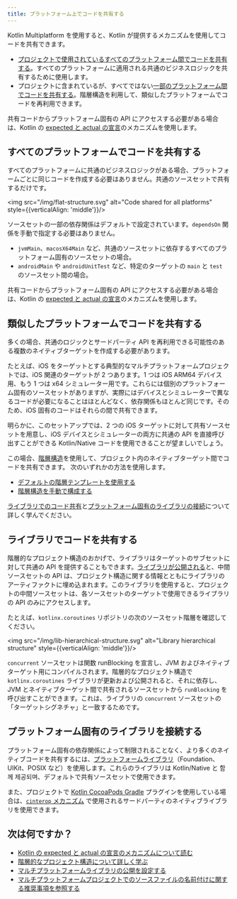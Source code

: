 ```yaml
---
title: プラットフォーム上でコードを共有する
---
```

Kotlin Multiplatform を使用すると、Kotlin が提供するメカニズムを使用してコードを共有できます。
 
* [プロジェクトで使用されているすべてのプラットフォーム間でコードを共有する](#share-code-on-all-platforms)。すべてのプラットフォームに適用される共通のビジネスロジックを共有するために使用します。
* プロジェクトに含まれているが、すべてではない[一部のプラットフォーム間でコードを共有する](#share-code-on-similar-platforms)。階層構造を利用して、類似したプラットフォームでコードを再利用できます。

共有コードからプラットフォーム固有の API にアクセスする必要がある場合は、Kotlin の [expected と actual の宣言](multiplatform-expect-actual)のメカニズムを使用します。

## すべてのプラットフォームでコードを共有する

すべてのプラットフォームに共通のビジネスロジックがある場合、プラットフォームごとに同じコードを作成する必要はありません。共通のソースセットで共有するだけです。

<img src="/img/flat-structure.svg" alt="Code shared for all platforms" style={{verticalAlign: 'middle'}}/>

ソースセットの一部の依存関係はデフォルトで設定されています。`dependsOn` 関係を手動で指定する必要はありません。
* `jvmMain`、`macosX64Main` など、共通のソースセットに依存するすべてのプラットフォーム固有のソースセットの場合。
* `androidMain` や `androidUnitTest` など、特定のターゲットの `main` と `test` のソースセット間の場合。

共有コードからプラットフォーム固有の API にアクセスする必要がある場合は、Kotlin の [expected と actual の宣言](multiplatform-expect-actual)のメカニズムを使用します。

## 類似したプラットフォームでコードを共有する

多くの場合、共通のロジックとサードパーティ API を再利用できる可能性のある複数のネイティブターゲットを作成する必要があります。

たとえば、iOS をターゲットとする典型的なマルチプラットフォームプロジェクトでは、iOS 関連のターゲットが 2 つあります。1 つは iOS ARM64 デバイス用、もう 1 つは x64 シミュレーター用です。これらには個別のプラットフォーム固有のソースセットがありますが、実際にはデバイスとシミュレーターで異なるコードが必要になることはほとんどなく、依存関係もほとんど同じです。そのため、iOS 固有のコードはそれらの間で共有できます。

明らかに、このセットアップでは、2 つの iOS ターゲットに対して共有ソースセットを用意し、iOS デバイスとシミュレーターの両方に共通の API を直接呼び出すことができる Kotlin/Native コードを使用できることが望ましいでしょう。

この場合、[階層構造](multiplatform-hierarchy)を使用して、プロジェクト内のネイティブターゲット間でコードを共有できます。
次のいずれかの方法を使用します。

* [デフォルトの階層テンプレートを使用する](multiplatform-hierarchy#default-hierarchy-template)
* [階層構造を手動で構成する](multiplatform-hierarchy#manual-configuration)

[ライブラリでのコード共有](#share-code-in-libraries)と[プラットフォーム固有のライブラリの接続](#connect-platform-specific-libraries)について詳しく学んでください。

## ライブラリでコードを共有する

階層的なプロジェクト構造のおかげで、ライブラリはターゲットのサブセットに対して共通の API を提供することもできます。[ライブラリが公開される](multiplatform-publish-lib)と、中間ソースセットの API は、プロジェクト構造に関する情報とともにライブラリのアーティファクトに埋め込まれます。このライブラリを使用すると、プロジェクトの中間ソースセットは、各ソースセットのターゲットで使用できるライブラリの API のみにアクセスします。

たとえば、`kotlinx.coroutines` リポジトリの次のソースセット階層を確認してください。

<img src="/img/lib-hierarchical-structure.svg" alt="Library hierarchical structure" style={{verticalAlign: 'middle'}}/>

`concurrent` ソースセットは関数 runBlocking を宣言し、JVM およびネイティブターゲット用にコンパイルされます。階層的なプロジェクト構造で `kotlinx.coroutines` ライブラリが更新および公開されると、それに依存し、JVM とネイティブターゲット間で共有されるソースセットから `runBlocking` を呼び出すことができます。これは、ライブラリの `concurrent` ソースセットの「ターゲットシグネチャ」と一致するためです。

## プラットフォーム固有のライブラリを接続する

プラットフォーム固有の依存関係によって制限されることなく、より多くのネイティブコードを共有するには、[プラットフォームライブラリ](native-platform-libs)（Foundation、UIKit、POSIX など）を使用します。これらのライブラリは Kotlin/Native と 함께 제공되며、デフォルトで共有ソースセットで使用できます。

また、プロジェクトで [Kotlin CocoaPods Gradle](native-cocoapods) プラグインを使用している場合は、[`cinterop` メカニズム](native-c-interop) で使用されるサードパーティのネイティブライブラリを使用できます。

## 次は何ですか？

* [Kotlin の expected と actual の宣言のメカニズムについて読む](multiplatform-expect-actual)
* [階層的なプロジェクト構造について詳しく学ぶ](multiplatform-hierarchy)
* [マルチプラットフォームライブラリの公開を設定する](multiplatform-publish-lib)
* [マルチプラットフォームプロジェクトでのソースファイルの名前付けに関する推奨事項を参照する](coding-conventions#source-file-names)